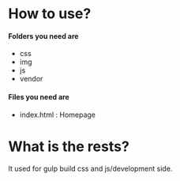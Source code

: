# How to use?
#### Folders you need are
- css
- img
- js
- vendor
#### Files you need are
- index.html : Homepage
# What is the rests?
It used for gulp build css and js/development side.
